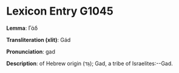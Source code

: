 # Lexicon Entry G1045

**Lemma**: Γάδ

**Transliteration (xlit)**: Gád

**Pronunciation**: gad

**Description**:
of Hebrew origin (גָּד); Gad, a tribe of Israelites:--Gad.
